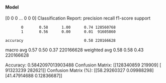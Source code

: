 #### Model
[0 0 0 ... 0 0 0]
Classification Report:
              precision    recall  f1-score   support

           0       0.58      1.00      0.74 128560768
           1       0.56      0.00      0.01  91605860

    accuracy                           0.58 220166628
   macro avg       0.57      0.50      0.37 220166628
weighted avg       0.58      0.58      0.43 220166628

Accuracy: 0.5842097013903488
Confusion Matrix:
[[128340859    219909]
 [ 91323239    282621]]
Confusion Matrix (%):
[[58.29260327  0.09988298]
 [41.47914688  0.12836687]]
